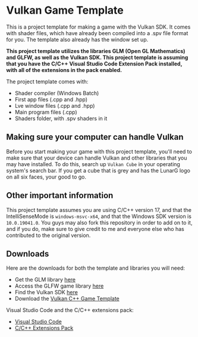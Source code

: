 # Vulkan Game Template
This is a project template for making a game with the Vulkan SDK. It comes with shader files, which have already been compiled into a .spv file format for you. The template also already has the window set up.

**This project template utilizes the libraries GLM (Open GL Mathematics) and GLFW, as well as the Vulkan SDK. This project template is assuming that you have the C/C++ Visual Studio Code Extension Pack installed, with all of the extensions in the pack enabled.**

The project template comes with:
- Shader compiler (Windows Batch)
- First app files (.cpp and .hpp)
- Lve window files (.cpp and .hpp)
- Main program files (.cpp)
- Shaders folder, with .spv shaders in it

## Making sure your computer can handle Vulkan
Before you start making your game with this project template, you'll need to make sure that your device can handle Vulkan and other libraries that you may have installed. To do this, search up `Vulkan Cube` in your operating system's search bar. If you get a cube that is grey and has the LunarG logo on all six faces, your good to go.

## Other important information
This project template assumes you are using C/C++ version 17, and that the IntelliSenseMode is `windows-msvc-x64`, and that the Windows SDK version is `10.0.19041.0`. You guys may also fork this repository in order to add on to it, and if you do, make sure to give credit to me and everyone else who has contributed to the original version.

## Downloads
Here are the downloads for both the template and libraries you will need:
- Get the GLM library [here](https://github.com/g-truc/glm)
- Access the GLFW game library [here](https://www.glfw.org/)
- Find the Vulkan SDK [here](https://www.lunarg.com/vulkan-sdk/)
- Download the [Vulkan C++ Game Template]()

Visual Studio Code and the C/C++ extensions pack:
- [Visual Studio Code](https://code.visualstudio.com/)
- [C/C++ Extensions Pack](https://marketplace.visualstudio.com/items?itemName=ms-vscode.cpptools-extension-pack)

